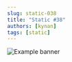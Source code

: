 ```yaml
---
slug: static-038
title: "Static #38"
authors: [kynan]
tags: [static]
---
```


![Example banner](/img/stories/static/038.PNG)
